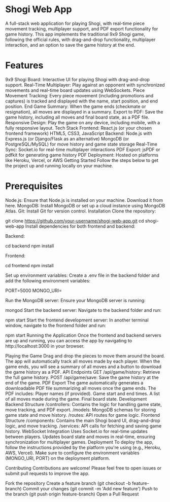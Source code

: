 # Shogi Web App

A full-stack web application for playing Shogi, with real-time piece movement tracking, multiplayer support, and PDF export functionality for game history. This app implements the traditional 9x9 Shogi game, following the official rules, with drag-and-drop functionality, multiplayer interaction, and an option to save the game history at the end.

# Features

9x9 Shogi Board: Interactive UI for playing Shogi with drag-and-drop support.
Real-Time Multiplayer: Play against an opponent with synchronized movements and real-time board updates using WebSockets.
Piece Movement Tracking: Every piece movement (including promotions and captures) is tracked and displayed with the name, start position, and end position.
End Game Summary: When the game ends (checkmate or resignation), all moves are displayed in a summary.
Export to PDF: Save the game history, including all moves and final board state, as a PDF file.
Responsive Design: Play the game on any device, including mobile, with a fully responsive layout.
Tech Stack
Frontend:
React.js (or your chosen frontend framework)
HTML5, CSS3, JavaScript
Backend:
Node.js with Express.js (or Django/Flask as an alternative)
MongoDB (or PostgreSQL/MySQL) for move history and game state storage
Real-Time Sync:
Socket.io for real-time multiplayer interactions
PDF Export:
jsPDF or pdfkit for generating game history PDF
Deployment:
Hosted on platforms like Heroku, Vercel, or AWS
Getting Started
Follow the steps below to get the project up and running locally on your machine.

# Prerequisites

Node.js: Ensure that Node.js is installed on your machine. Download it from here.
MongoDB: Install MongoDB or set up a cloud instance using MongoDB Atlas.
Git: Install Git for version control.
Installation
Clone the repository:


git clone https://github.com/your-username/shogi-web-app.git
cd shogi-web-app
Install dependencies for both frontend and backend:

Backend:

cd backend
npm install

Frontend:

cd frontend
npm install

Set up environment variables: Create a .env file in the backend folder and add the following environment variables:


PORT=5000
MONGO_URI=<your-mongodb-connection-string>

Run the MongoDB server: Ensure your MongoDB server is running:

mongod
Start the backend server: Navigate to the backend folder and run:

npm start
Start the frontend development server: In another terminal window, navigate to the frontend folder and run:

npm start
Running the Application
Once the frontend and backend servers are up and running, you can access the app by navigating to http://localhost:3000 in your browser.

Playing the Game
Drag and drop the pieces to move them around the board.
The app will automatically track all moves made by each player.
When the game ends, you will see a summary of all moves and a button to download the game history as a PDF.
API Endpoints
GET /api/game/history: Retrieve the full game history.
POST /api/game/save: Save the game history at the end of the game.
PDF Export
The game automatically generates a downloadable PDF file summarizing all moves once the game ends. The PDF includes:
Player names (if provided).
Game start and end times.
A list of all moves made during the game.
Final board state.
Development
Backend Structure
/controllers: Contains the logic for handling game state, move tracking, and PDF export.
/models: MongoDB schemas for storing game state and move history.
/routes: API routes for game logic.
Frontend Structure
/components: Contains the main Shogi board UI, drag-and-drop logic, and move tracking.
/services: API calls for fetching and saving game history.
WebSocket Integration
Uses Socket.io for real-time updates between players.
Updates board state and moves in real-time, ensuring synchronization for multiplayer games.
Deployment
To deploy the app, follow the instructions provided by the platform you're using (e.g., Heroku, AWS, Vercel). Make sure to configure the environment variables (MONGO_URI, PORT) on the deployment platform.

Contributing
Contributions are welcome! Please feel free to open issues or submit pull requests to improve the app.

Fork the repository
Create a feature branch (git checkout -b feature-branch)
Commit your changes (git commit -m 'Add new feature')
Push to the branch (git push origin feature-branch)
Open a Pull Request
